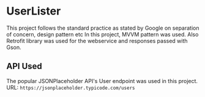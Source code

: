 # UserLister
This project follows the standard practice as stated by Google on separation of concern, design pattern etc
In this project, MVVM pattern was used. Also Retrofit library was used for the webservice and responses passed with Gson.

## API Used
The popular JSONPlaceholder API's User endpoint was used in this project. URL: ```https://jsonplaceholder.typicode.com/users```